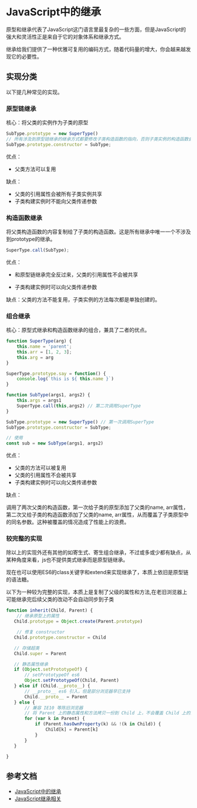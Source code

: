 # JavaScript中的继承

原型和继承代表了JavaScript这门语言里最复杂的一些方面，但是JavaScript的强大和灵活性正是来自于它的对象体系和继承方式。

继承给我们提供了一种优雅可复用的编码方式，随着代码量的增大，你会越来越发现它的必要性。

## 实现分类

以下提几种常见的实现。

### 原型链继承

核心：将父类的实例作为子类的原型

```js
SubType.prototype = new SuperType()
// 所有涉及到原型链继承的继承方式都要修改子类构造函数的指向，否则子类实例的构造函数会指向SuperType。
SubType.prototype.constructor = SubType;
```

优点：

- 父类方法可以复用

缺点：

- 父类的引用属性会被所有子类实例共享
- 子类构建实例时不能向父类传递参数

### 构造函数继承

将父类构造函数的内容复制给了子类的构造函数。这是所有继承中唯一一个不涉及到prototype的继承。

```js
SuperType.call(SubType);
```

优点：

- 和原型链继承完全反过来，父类的引用属性不会被共享

- 子类构建实例时可以向父类传递参数

缺点：父类的方法不能复用，子类实例的方法每次都是单独创建的。

### 组合继承

核心：原型式继承和构造函数继承的组合，兼具了二者的优点。

```js
function SuperType(arg) {
    this.name = 'parent';
    this.arr = [1, 2, 3];
    this.arg = arg
}

SuperType.prototype.say = function() {
    console.log(`this is ${ this.name }`)
}

function SubType(args1, args2) {
    this.args = args1
    SuperType.call(this,args2) // 第二次调用SuperType
}

SubType.prototype = new SuperType() // 第一次调用SuperType
SubType.prototype.constructor = SubType;

// 使用
const sub = new SubType(args1, args2)
```

优点：

- 父类的方法可以被复用
- 父类的引用属性不会被共享
- 子类构建实例时可以向父类传递参数

缺点：

调用了两次父类的构造函数，第一次给子类的原型添加了父类的name, arr属性，第二次又给子类的构造函数添加了父类的name, arr属性，从而覆盖了子类原型中的同名参数。这种被覆盖的情况造成了性能上的浪费。

### 较完整的实现

除以上的实现外还有其他的如寄生式、寄生组合继承，不过或多或少都有缺点，从某种角度来看，js也不提供类式继承而是原型链继承。

现在也可以使用ES6的class关键字和extend来实现继承了，本质上依旧是原型链的语法糖。

以下为一种较为完整的实现，本质上是复制了父级的属性和方法,在老旧浏览器上可能继承完后续父类的改动不会自动同步到子类

```js
function inherit(Child, Parent) {
    // 继承原型上的属性
   Child.prototype = Object.create(Parent.prototype)

    // 修复 constructor
   Child.prototype.constructor = Child

   // 存储超类
   Child.super = Parent

   // 静态属性继承
   if (Object.setPrototypeOf) {
       // setPrototypeOf es6
       Object.setPrototypeOf(Child, Parent)
   } else if (Child.__proto__) {
       // __proto__ es6 引入，但是部分浏览器早已支持
       Child.__proto__ = Parent
   } else {
       // 兼容 IE10 等陈旧浏览器
       // 将 Parent 上的静态属性和方法拷贝一份到 Child 上，不会覆盖 Child 上的方法
       for (var k in Parent) {
           if (Parent.hasOwnProperty(k) && !(k in Child)) {
               Child[k] = Parent[k]
           }
       }
   }

}

```

## 参考文档

- [JavaScript中的继承](https://developer.mozilla.org/zh-CN/docs/Learn/JavaScript/Objects/Inheritance)
- [JavaScript继承相关](https://segmentfault.com/a/1190000015727237)
